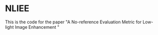# NLIEE
This is the code for the paper "A No-reference Evaluation Metric for Low-light Image Enhancement "
